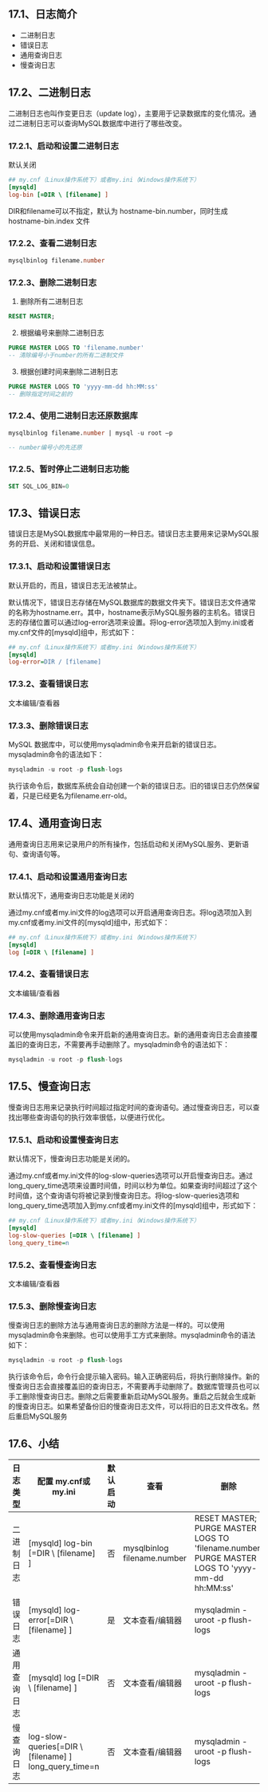 
<!-- # 第17章 MySQL日志 -->

## 17.1、日志简介

- 二进制日志
- 错误日志
- 通用查询日志
- 慢查询日志

## 17.2、二进制日志

二进制日志也叫作变更日志（update log），主要用于记录数据库的变化情况。通过二进制日志可以查询MySQL数据库中进行了哪些改变。

### 17.2.1、启动和设置二进制日志

默认关闭

```ini
## my.cnf（Linux操作系统下）或者my.ini（Windows操作系统下）
[mysqld]
log-bin [=DIR \ [filename] ]
```

DIR和filename可以不指定，默认为 hostname-bin.number，同时生成 hostname-bin.index 文件

### 17.2.2、查看二进制日志

```sql
mysqlbinlog filename.number
```

### 17.2.3、删除二进制日志

1. 删除所有二进制日志

```sql
RESET MASTER;
```

2. 根据编号来删除二进制日志

```sql
PURGE MASTER LOGS TO 'filename.number'
-- 清除编号小于number的所有二进制文件
```

3. 根据创建时间来删除二进制日志

```sql
PURGE MASTER LOGS TO 'yyyy-mm-dd hh:MM:ss'
-- 删除指定时间之前的
```

### 17.2.4、使用二进制日志还原数据库

```sql
mysqlbinlog filename.number | mysql -u root –p

-- number编号小的先还原
```

### 17.2.5、暂时停止二进制日志功能

```sql
SET SQL_LOG_BIN=0
```

## 17.3、错误日志

错误日志是MySQL数据库中最常用的一种日志。错误日志主要用来记录MySQL服务的开启、关闭和错误信息。

### 17.3.1、启动和设置错误日志

默认开启的，而且，错误日志无法被禁止。

默认情况下，错误日志存储在MySQL数据库的数据文件夹下。错误日志文件通常的名称为hostname.err。其中，hostname表示MySQL服务器的主机名。错误日志的存储位置可以通过log-error选项来设置。将log-error选项加入到my.ini或者my.cnf文件的[mysqld]组中，形式如下：

```ini
## my.cnf（Linux操作系统下）或者my.ini（Windows操作系统下）
[mysqld]
log-error=DIR / [filename]
```

### 17.3.2、查看错误日志

文本编辑/查看器

### 17.3.3、删除错误日志

MySQL 数据库中，可以使用mysqladmin命令来开启新的错误日志。mysqladmin命令的语法如下：

```sql
mysqladmin -u root -p flush-logs
```

执行该命令后，数据库系统会自动创建一个新的错误日志。旧的错误日志仍然保留着，只是已经更名为filename.err-old。

## 17.4、通用查询日志

通用查询日志用来记录用户的所有操作，包括启动和关闭MySQL服务、更新语句、查询语句等。

### 17.4.1、启动和设置通用查询日志

默认情况下，通用查询日志功能是关闭的

通过my.cnf或者my.ini文件的log选项可以开启通用查询日志。将log选项加入到my.cnf或者my.ini文件的[mysqld]组中，形式如下：

```ini
## my.cnf（Linux操作系统下）或者my.ini（Windows操作系统下）
[mysqld]
log [=DIR \ [filename] ]
```

### 17.4.2、查看错误日志

文本编辑/查看器

### 17.4.3、删除通用查询日志

可以使用mysqladmin命令来开启新的通用查询日志。新的通用查询日志会直接覆盖旧的查询日志，不需要再手动删除了。mysqladmin命令的语法如下：

```sql
mysqladmin -u root -p flush-logs
```

## 17.5、慢查询日志

慢查询日志用来记录执行时间超过指定时间的查询语句。通过慢查询日志，可以查找出哪些查询语句的执行效率很低，以便进行优化。

### 17.5.1、启动和设置慢查询日志

默认情况下，慢查询日志功能是关闭的。

通过my.cnf或者my.ini文件的log-slow-queries选项可以开启慢查询日志。通过long_query_time选项来设置时间值，时间以秒为单位。如果查询时间超过了这个时间值，这个查询语句将被记录到慢查询日志。将log-slow-queries选项和long_query_time选项加入到my.cnf或者my.ini文件的[mysqld]组中，形式如下：

```ini
## my.cnf（Linux操作系统下）或者my.ini（Windows操作系统下）
[mysqld]
log-slow-queries [=DIR \ [filename] ]
long_query_time=n
```

### 17.5.2、查看慢查询日志

文本编辑/查看器

### 17.5.3、删除慢查询日志

慢查询日志的删除方法与通用查询日志的删除方法是一样的。可以使用mysqladmin命令来删除。也可以使用手工方式来删除。mysqladmin命令的语法如下：

```sql
mysqladmin -u root -p flush-logs
```

执行该命令后，命令行会提示输入密码。输入正确密码后，将执行删除操作。新的慢查询日志会直接覆盖旧的查询日志，不需要再手动删除了。数据库管理员也可以手工删除慢查询日志。删除之后需要重新启动MySQL服务。重启之后就会生成新的慢查询日志。如果希望备份旧的慢查询日志文件，可以将旧的日志文件改名。然后重启MySQL服务

## 17.6、小结

| 日志类型    | 配置 my.cnf或my.ini                               | 默认 启动 | 查看                      | 删除                                                     |
| --------------- | ------------------------------------------------------- | --------------- | ----------------------------- | ------------------------------------------------------------ |
| 二进制日志   | [mysqld]  log-bin [=DIR \ [filename] ]                  | 否              | mysqlbinlog   filename.number | RESET MASTER;  <br />PURGE MASTER LOGS TO   'filename.number'  <br />PURGE MASTER LOGS TO   'yyyy-mm-dd  hh:MM:ss' |
| 错误日志     | [mysqld]  log-error[=DIR \ [filename] ]                 | 是              | 文本查看/编辑器               | mysqladmin -uroot -p flush-logs                              |
| 通用查询日志 | [mysqld]  log [=DIR \ [filename] ]                      | 否              | 文本查看/编辑器               | mysqladmin -uroot -p flush-logs                              |
| 慢查询日志   | log-slow-queries[=DIR \ [filename] ]  long_query_time=n | 否              | 文本查看/编辑器               | mysqladmin -uroot -p flush-logs                              |
